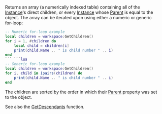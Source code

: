 Returns an array (a numerically indexed table) containing all of the [Instance](https://developer.roblox.com/en-us/api-reference/class/Instance)'s direct children, or every [Instance](https://developer.roblox.com/en-us/api-reference/class/Instance) whose [Parent](https://developer.roblox.com/en-us/api-reference/property/Instance/Parent) is equal to the object. The array can be iterated upon using either a numeric or generic for-loop:

```lua
-- Numeric for-loop example
local children = workspace:GetChildren()
for i = 1, #children do
    local child = children[i]
    print(child.Name .. " is child number " .. i)
end
``` ```lua
-- Generic for-loop example
local children = workspace:GetChildren()
for i, child in ipairs(children) do
    print(child.Name .. " is child number " .. i)
end
``` 

The children are sorted by the order in which their [Parent](https://developer.roblox.com/en-us/api-reference/property/Instance/Parent) property was set to the object.

See also the [GetDescendants](https://developer.roblox.com/en-us/api-reference/function/Instance/GetDescendants) function.